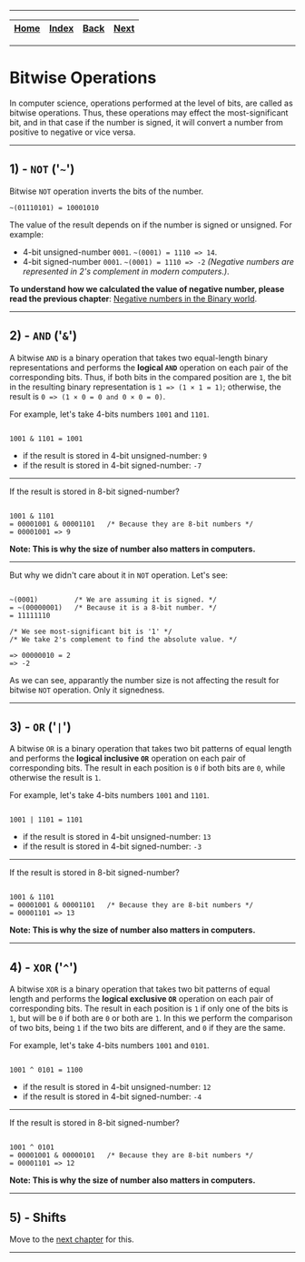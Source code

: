 
---

| [Home](/README.md) | [Index](./README.md) | [Back](./4_Negative_numbers_in_binary.md) | [Next](./6_Shift_operations.md) |
| :---: | :---: | :---: | :---: |

---

# Bitwise Operations

In computer science, operations performed at the level of bits, are called as bitwise operations. Thus, these operations may effect the most-significant bit, and in that case if the number is signed, it will convert a number from positive to negative or vice versa.

---

## 1) - `NOT` ('`~`')

Bitwise `NOT` operation inverts the bits of the number.

`~(01110101) = 10001010`

The value of the result depends on if the number is signed or unsigned. For example:
- 4-bit unsigned-number `0001`. `~(0001) = 1110 => 14`.
- 4-bit signed-number `0001`. `~(0001) = 1110 => -2` _(Negative numbers are represented in 2's complement in modern computers.)_.

__To understand how we calculated the value of negative number, please read the previous chapter__: [Negative numbers in the Binary world](./4_Negative_numbers_in_binary.md).

---

## 2) - `AND` ('`&`')

A bitwise `AND` is a binary operation that takes two equal-length binary representations and performs the __logical `AND`__ operation on each pair of the corresponding bits. Thus, if both bits in the compared position are `1`, the bit in the resulting binary representation is `1 => (1 × 1 = 1)`; otherwise, the result is `0 => (1 × 0 = 0 and 0 × 0 = 0)`.

For example, let's take 4-bits numbers `1001` and `1101`.

```

1001 & 1101 = 1001

```

- if the result is stored in 4-bit unsigned-number: `9`
- if the result is stored in 4-bit signed-number: `-7`

---

If the result is stored in 8-bit signed-number?

```

1001 & 1101
= 00001001 & 00001101   /* Because they are 8-bit numbers */
= 00001001 => 9

```

__Note: This is why the size of number also matters in computers.__

---

But why we didn't care about it in `NOT` operation. Let's see:

```

~(0001)         /* We are assuming it is signed. */
= ~(00000001)   /* Because it is a 8-bit number. */
= 11111110

/* We see most-significant bit is '1' */
/* We take 2's complement to find the absolute value. */

=> 00000010 = 2
=> -2

```

As we can see, apparantly the number size is not affecting the result for bitwise `NOT` operation. Only it signedness.

---

## 3) - `OR` ('`|`')

A bitwise `OR` is a binary operation that takes two bit patterns of equal length and performs the __logical inclusive `OR`__ operation on each pair of corresponding bits. The result in each position is `0` if both bits are `0`, while otherwise the result is `1`.

For example, let's take 4-bits numbers `1001` and `1101`.

```

1001 | 1101 = 1101

```

- if the result is stored in 4-bit unsigned-number: `13`
- if the result is stored in 4-bit signed-number: `-3`

---

If the result is stored in 8-bit signed-number?

```

1001 & 1101
= 00001001 & 00001101   /* Because they are 8-bit numbers */
= 00001101 => 13

```

__Note: This is why the size of number also matters in computers.__

---

## 4) - `XOR` ('`^`')

A bitwise `XOR` is a binary operation that takes two bit patterns of equal length and performs the __logical exclusive `OR`__ operation on each pair of corresponding bits. The result in each position is `1` if only one of the bits is `1`, but will be `0` if both are `0` or both are `1`. In this we perform the comparison of two bits, being `1` if the two bits are different, and `0` if they are the same.

For example, let's take 4-bits numbers `1001` and `0101`.

```

1001 ^ 0101 = 1100

```

- if the result is stored in 4-bit unsigned-number: `12`
- if the result is stored in 4-bit signed-number: `-4`

---

If the result is stored in 8-bit signed-number?

```

1001 ^ 0101
= 00001001 & 00000101   /* Because they are 8-bit numbers */
= 00001101 => 12

```

__Note: This is why the size of number also matters in computers.__

---

## 5) - Shifts

Move to the [next chapter](./6_Shift_operations.md) for this.

---